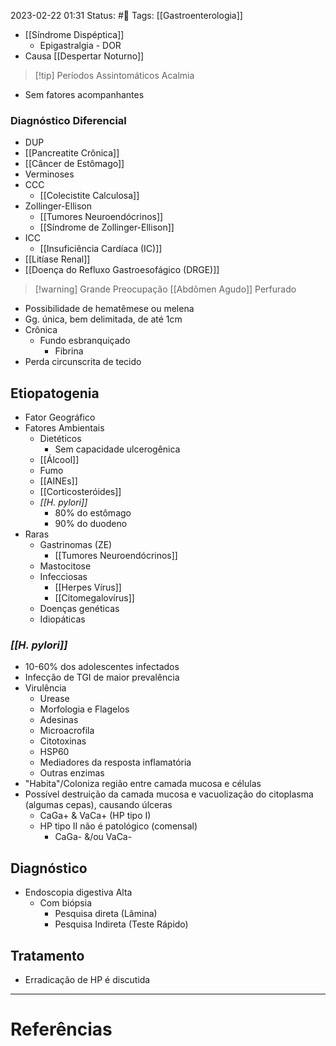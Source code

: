 2023-02-22 01:31
Status: #🌱 
Tags: [[Gastroenterologia]]
<br/>
- [[Síndrome Dispéptica]]
	- Epigastralgia - DOR
- Causa [[Despertar Noturno]]

>[!tip] Períodos Assintomáticos
>Acalmia

- Sem fatores acompanhantes
### Diagnóstico Diferencial
- DUP
- [[Pancreatite Crônica]]
- [[Câncer de Estômago]]
- Verminoses
- CCC
	- [[Colecistite Calculosa]]
- Zollinger-Ellison
	- [[Tumores Neuroendócrinos]]
	- [[Síndrome de Zollinger-Ellison]]
- ICC
	- [[Insuficiência Cardíaca (IC)]]
- [[Litíase Renal]]
- [[Doença do Refluxo Gastroesofágico (DRGE)]]

>[!warning] Grande Preocupação
>[[Abdômen Agudo]] Perfurado

- Possibilidade de hematêmese ou melena
- Gg. única, bem delimitada, de até 1cm
- Crônica
	- Fundo esbranquiçado
		- Fibrina
- Perda circunscrita de tecido
## Etiopatogenia
- Fator Geográfico
- Fatores Ambientais
	- Dietéticos
		- Sem capacidade ulcerogênica
	- [[Álcool]]
	- Fumo
	- [[AINEs]]
	- [[Corticosteróides]]
	- _[[H. pylori]]_ 
		- 80% do estômago
		- 90% do duodeno
- Raras
	- Gastrinomas (ZE)
		- [[Tumores Neuroendócrinos]]
	- Mastocitose
	- Infecciosas
		- [[Herpes Vírus]]
		- [[Citomegalovírus]]
	- Doenças genéticas
	- Idiopáticas
### _[[H. pylori]]_
- 10-60% dos adolescentes infectados
- Infecção de TGI de maior prevalência
- Virulência
	- Urease
	- Morfologia e Flagelos
	- Adesinas
	- Microacrofila
	- Citotoxinas
	- HSP60
	- Mediadores da resposta inflamatória
	- Outras enzimas
- "Habita"/Coloniza região entre camada mucosa e células
- Possível destruição da camada mucosa e vacuolização do citoplasma (algumas cepas), causando úlceras
	- CaGa+ & VaCa+ (HP tipo I)
	- HP tipo II não é patológico (comensal)
		- CaGa- &/ou VaCa-
## Diagnóstico
- Endoscopia digestiva Alta
	- Com biópsia
		- Pesquisa direta (Lâmina)
		- Pesquisa Indireta (Teste Rápido)
## Tratamento
- Erradicação de HP é discutida



____
# Referências

